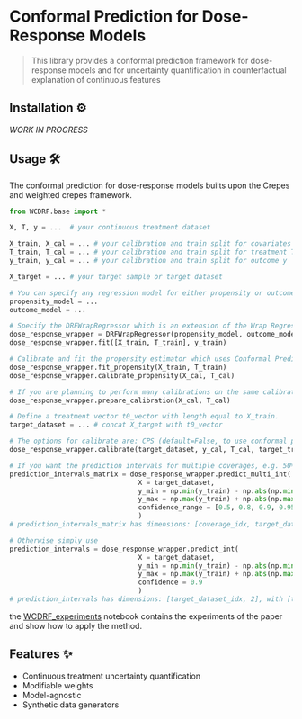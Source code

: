# Conformal Prediction for Dose-Response Models

> This library provides a conformal prediction framework for dose-response models and for uncertainty quantification in counterfactual explanation of continuous features

## Installation ⚙️

_WORK IN PROGRESS_

## Usage 🛠

The conformal prediction for dose-response models builts upon the Crepes and weighted crepes framework.

```py
from WCDRF.base import *

X, T, y = ...  # your continuous treatment dataset

X_train, X_cal = ... # your calibration and train split for covariates X
T_train, T_cal = ... # your calibration and train split for treatment T
y_train, y_cal = ... # your calibration and train split for outcome y

X_target = ... # your target sample or target dataset

# You can specify any regression model for either propensity or outcome model
propensity_model = ...
outcome_model = ... 

# Specify the DRFWrapRegressor which is an extension of the Wrap Regressor from Weighted Crepes for Dose-Response Functions (DRF)
dose_response_wrapper = DRFWrapRegressor(propensity_model, outcome_model)
dose_response_wrapper.fit([X_train, T_train], y_train)

# Calibrate and fit the propensity estimator which uses Conformal Predictive Systems under the hood
dose_response_wrapper.fit_propensity(X_train, T_train)
dose_response_wrapper.calibrate_propensity(X_cal, T_cal)

# If you are planning to perform many calibrations on the same calibration set, it is computationally better to perform a prepare_calibration, it uses a multiplier of 0.2 by default
dose_response_wrapper.prepare_calibration(X_cal, T_cal)

# Define a treatment vector t0_vector with length equal to X_train.
target_dataset = ... # concat X_target with t0_vector

# The options for calibrate are: CPS (default=False, to use conformal predictive systems), use_propensity (default=True, to use the propensity weights), and local_conditional_mode (default=True, to use the local mode)
dose_response_wrapper.calibrate(target_dataset, y_cal, T_cal, target_treatment = t0)

# If you want the prediction intervals for multiple coverages, e.g. 50%, 80%, 90%, and 95% use:
prediction_intervals_matrix = dose_response_wrapper.predict_multi_int(
                                X = target_dataset,
                                y_min = np.min(y_train) - np.abs(np.min(y_train)),
                                y_max = np.max(y_train) + np.abs(np.max(y_train)),
                                confidence_range = [0.5, 0.8, 0.9, 0.95]
                                )
# prediction_intervals_matrix has dimensions: [coverage_idx, target_dataset_idx, 2], with [coverage_idx, target_dataset_idx, 0] being the lower bound and [coverage_idx, target_dataset_idx, 1] the upper bound

# Otherwise simply use
prediction_intervals = dose_response_wrapper.predict_int(
                                X = target_dataset,
                                y_min = np.min(y_train) - np.abs(np.min(y_train)),
                                y_max = np.max(y_train) + np.abs(np.max(y_train)),
                                confidence = 0.9
                                )
# prediction_intervals has dimensions: [target_dataset_idx, 2], with [target_dataset_idx, 0] being the lower bound and [target_dataset_idx, 1] the upper bound
```
the [WCDRF_experiments](https://github.com/predict-idlab/conformal_prediction_dose_response/blob/main/WCDRF_experiments.ipynb) notebook contains the experiments of the paper and show how to apply the method. 

## Features ✨

* Continuous treatment uncertainty quantification
* Modifiable weights
* Model-agnostic
* Synthetic data generators

